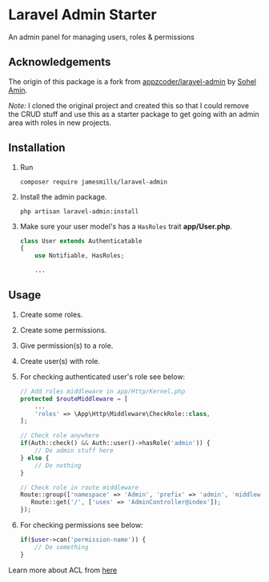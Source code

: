 # Laravel Admin Starter
An admin panel for managing users, roles & permissions

## Acknowledgements

The origin of this package is a fork from [appzcoder/laravel-admin](https://github.com/appzcoder/laravel-admin) by [Sohel Amin](http://www.sohelamin.com). 

*Note:* I cloned the original project and created this so that I could remove the CRUD stuff and use this as a starter package to get going with an admin area with roles in new projects.

## Installation

1. Run
    ```
    composer require jamesmills/laravel-admin
    ```

2. Install the admin package.
    ```
    php artisan laravel-admin:install
    ```

3. Make sure your user model's has a ```HasRoles``` trait **app/User.php**.
    ```php
    class User extends Authenticatable
    {
        use Notifiable, HasRoles;

        ...
    ```

## Usage

1. Create some roles.

2. Create some permissions.

3. Give permission(s) to a role.

4. Create user(s) with role.

5. For checking authenticated user's role see below:
    ```php
    // Add roles middleware in app/Http/Kernel.php
    protected $routeMiddleware = [
        ...
        'roles' => \App\Http\Middleware\CheckRole::class,
    ];
    ```

    ```php
    // Check role anywhere
    if(Auth::check() && Auth::user()->hasRole('admin')) {
        // Do admin stuff here
    } else {
        // Do nothing
    }

    // Check role in route middleware
    Route::group(['namespace' => 'Admin', 'prefix' => 'admin', 'middleware' => ['auth', 'roles'], 'roles' => 'admin'], function () {
       Route::get('/', ['uses' => 'AdminController@index']);
    });
    ```

6. For checking permissions see below:

    ```php
    if($user->can('permission-name')) {
        // Do something
    }
    ```

Learn more about ACL from [here](https://laravel.com/docs/5.3/authorization)
